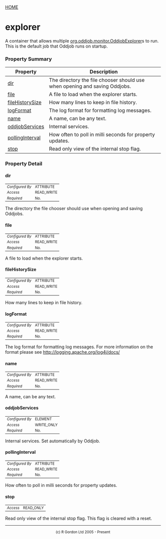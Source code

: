 [HOME](../../../README.md)
# explorer

A container that allows multiple [org.oddjob.monitor.OddjobExplorer](http://rgordon.co.uk/oddjob/1.6.0/api/org/oddjob/monitor/OddjobExplorer.html)s to run.
This is the default job that Oddjob runs on startup.

### Property Summary

| Property | Description |
| -------- | ----------- |
| [dir](#propertydir) | The directory the file chooser should use when opening and saving Oddjobs. | 
| [file](#propertyfile) | A file to load when the explorer starts. | 
| [fileHistorySize](#propertyfilehistorysize) | How many lines to keep in file history. | 
| [logFormat](#propertylogformat) | The log format for formatting log messages. | 
| [name](#propertyname) | A name, can be any text. | 
| [oddjobServices](#propertyoddjobservices) | Internal services. | 
| [pollingInterval](#propertypollinginterval) | How often to poll in milli seconds for property updates. | 
| [stop](#propertystop) | Read only view of the internal stop flag. | 


### Property Detail
#### dir <a name="propertydir"></a>

<table style='font-size:smaller'>
      <tr><td><i>Configured By</i></td><td>ATTRIBUTE</td></tr>
      <tr><td><i>Access</i></td><td>READ_WRITE</td></tr>
      <tr><td><i>Required</i></td><td>No.</td></tr>
</table>

The directory the file chooser
should use when opening and saving Oddjobs.

#### file <a name="propertyfile"></a>

<table style='font-size:smaller'>
      <tr><td><i>Configured By</i></td><td>ATTRIBUTE</td></tr>
      <tr><td><i>Access</i></td><td>READ_WRITE</td></tr>
      <tr><td><i>Required</i></td><td>No.</td></tr>
</table>

A file to load when the explorer starts.

#### fileHistorySize <a name="propertyfilehistorysize"></a>

<table style='font-size:smaller'>
      <tr><td><i>Configured By</i></td><td>ATTRIBUTE</td></tr>
      <tr><td><i>Access</i></td><td>READ_WRITE</td></tr>
      <tr><td><i>Required</i></td><td>No.</td></tr>
</table>

How many lines to keep in file history.

#### logFormat <a name="propertylogformat"></a>

<table style='font-size:smaller'>
      <tr><td><i>Configured By</i></td><td>ATTRIBUTE</td></tr>
      <tr><td><i>Access</i></td><td>READ_WRITE</td></tr>
      <tr><td><i>Required</i></td><td>No.</td></tr>
</table>

The log format for formatting log messages. For more
information on the format please see <a href="http://logging.apache.org/log4j/docs/">
http://logging.apache.org/log4j/docs/</a>

#### name <a name="propertyname"></a>

<table style='font-size:smaller'>
      <tr><td><i>Configured By</i></td><td>ATTRIBUTE</td></tr>
      <tr><td><i>Access</i></td><td>READ_WRITE</td></tr>
      <tr><td><i>Required</i></td><td>No.</td></tr>
</table>

A name, can be any text.

#### oddjobServices <a name="propertyoddjobservices"></a>

<table style='font-size:smaller'>
      <tr><td><i>Configured By</i></td><td>ELEMENT</td></tr>
      <tr><td><i>Access</i></td><td>WRITE_ONLY</td></tr>
      <tr><td><i>Required</i></td><td>No.</td></tr>
</table>

Internal services. Set automatically
by Oddjob.

#### pollingInterval <a name="propertypollinginterval"></a>

<table style='font-size:smaller'>
      <tr><td><i>Configured By</i></td><td>ATTRIBUTE</td></tr>
      <tr><td><i>Access</i></td><td>READ_WRITE</td></tr>
      <tr><td><i>Required</i></td><td>No.</td></tr>
</table>

How often to poll in milli seconds for property updates.

#### stop <a name="propertystop"></a>

<table style='font-size:smaller'>
      <tr><td><i>Access</i></td><td>READ_ONLY</td></tr>
</table>

Read only view of the internal stop flag.
This flag is cleared with a reset.


-----------------------

<div style='font-size: smaller; text-align: center;'>(c) R Gordon Ltd 2005 - Present</div>
